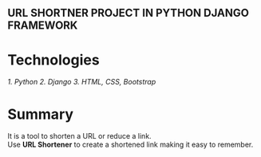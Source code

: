 ## URL SHORTNER PROJECT IN PYTHON DJANGO FRAMEWORK

# Technologies
<i>
1. Python
2. Django
3. HTML, CSS, Bootstrap
</i>

# Summary

It is a tool to shorten a URL or reduce a link.<br>
Use <b>URL Shortener</b> to create a shortened link making it easy to remember.